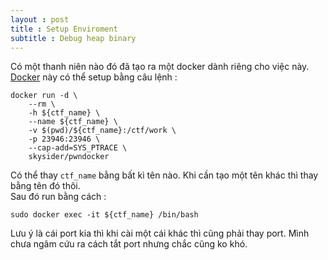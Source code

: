 ```yaml
---
layout : post 
title : Setup Enviroment 
subtitle : Debug heap binary  
--- 
```


Có một thanh niên nào đó đã tạo ra một docker dành riêng cho việc này. [Docker](https://github.com/skysider/pwndocker) này có thể setup bằng câu lệnh : 
```
docker run -d \
	--rm \
	-h ${ctf_name} \
	--name ${ctf_name} \
	-v $(pwd)/${ctf_name}:/ctf/work \
	-p 23946:23946 \
	--cap-add=SYS_PTRACE \
	skysider/pwndocker
```  
Có thể thay ```ctf_name``` bằng bất kì tên nào. Khi cần tạo một tên khác thì thay bằng tên đó thôi.  
Sau đó run bằng cách :  
```
sudo docker exec -it ${ctf_name} /bin/bash
```  
Lưu ý là cái port kia thì khi cài một cái khác thì cũng phải thay port. Mình chưa ngâm cứu ra cách tắt port nhưng chắc cũng ko khó.  
